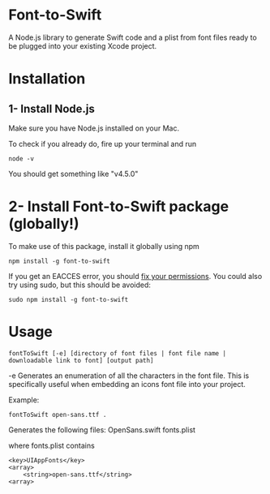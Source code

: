 # Font-to-Swift

A Node.js library to generate Swift code and a plist from font files ready to be plugged into your existing Xcode project.

# Installation

## 1- Install Node.js

Make sure you have Node.js installed on your Mac.

To check if you already do, fire up your terminal and run
```
node -v
```

You should get something like "v4.5.0"


# 2- Install Font-to-Swift package (globally!)

To make use of this package, install it globally using npm

```
npm install -g font-to-swift
```

If you get an EACCES error, you should [fix your permissions](https://docs.npmjs.com/getting-started/fixing-npm-permissions). You could also try using sudo, but this should be avoided:
```
sudo npm install -g font-to-swift
```

# Usage
```
fontToSwift [-e] [directory of font files | font file name | downloadable link to font] [output path]
```
-e Generates an enumeration of all the characters in the font file. This is specifically useful when embedding an icons font file into your project.

Example:
```
fontToSwift open-sans.ttf .
```

Generates the following files:
OpenSans.swift
fonts.plist

where fonts.plist contains
```
<key>UIAppFonts</key>
<array>
	<string>open-sans.ttf</string>
<array>
```